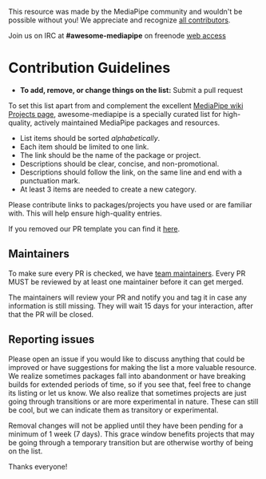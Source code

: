This resource was made by the MediaPipe community and wouldn't be possible without you! We appreciate and recognize [all contributors](https://github.com/avelino/awesome-mediapipe/graphs/contributors).

Join us on IRC at **#awesome-mediapipe** on freenode [web access](http://webchat.freenode.net/?channels=awesome-mediapipe)


# Contribution Guidelines

- **To add, remove, or change things on the list:** Submit a pull request

To set this list apart from and complement the excellent [MediaPipe wiki Projects page](https://golang.org/wiki/Projects), awesome-mediapipe is a specially curated list for high-quality, actively maintained MediaPipe packages and resources.

- List items should be sorted *alphabetically*.
- Each item should be limited to one link.
- The link should be the name of the package or project.
- Descriptions should be clear, concise, and non-promotional.
- Descriptions should follow the link, on the same line and end with a punctuation mark.
- At least 3 items are needed to create a new category.

Please contribute links to packages/projects you have used or are familiar with. This will help ensure high-quality entries.

If you removed our PR template you can find it [here](https://github.com/avelino/awesome-mediapipe/blob/master/.github/PULL_REQUEST_TEMPLATE.md).

## Maintainers

To make sure every PR is checked, we have [team maintainers](MAINTAINERS). Every PR MUST be reviewed by at least one maintainer before it can get merged.

The maintainers will review your PR and notify you and tag it in case any
information is still missing. They will wait 15 days for your interaction, after
that the PR will be closed.

## Reporting issues

Please open an issue if you would like to discuss anything that could be improved or have suggestions for making the list a more valuable resource. We realize sometimes packages fall into abandonment or have breaking builds for extended periods of time, so if you see that, feel free to change its listing or let us know. We also realize that sometimes projects are just going through transitions or are more experimental in nature. These can still be cool, but we can indicate them as transitory or experimental.

Removal changes will not be applied until they have been pending for a minimum of 1 week (7 days). This grace window benefits projects that may be going through a temporary transition but are otherwise worthy of being on the list.

Thanks everyone!
